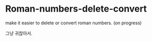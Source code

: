 # Roman-numbers-delete-convert


make it easier to delete or convert roman numbers.
(on progress)


그냥 귀찮아서.
